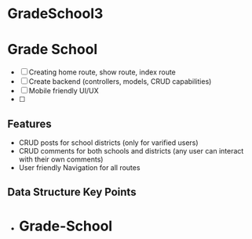 # GradeSchool3

# Grade School



- [ ] Creating home route, show route, index route
- [ ] Create backend (controllers, models, CRUD capabilities) 
- [ ] Mobile friendly UI/UX
- [ ] 

## Features
- CRUD posts for school districts (only for varified users)
- CRUD comments for both schools and districts (any user can interact with their own comments)
- User friendly Navigation for all routes


## Data Structure Key Points
- # Grade-School
